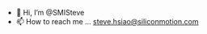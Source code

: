 - 👋 Hi, I’m @SMISteve
- 📫 How to reach me ... steve.hsiao@siliconmotion.com

<!---
SMISteve/SMISteve is a ✨ special ✨ repository because its `README.md` (this file) appears on your GitHub profile.
You can click the Preview link to take a look at your changes.
--->

